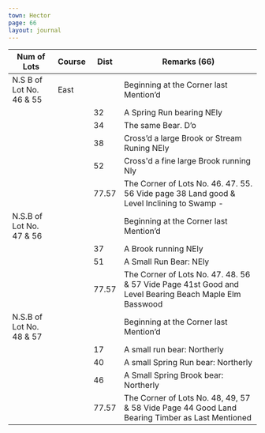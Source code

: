 ```yaml
---
town: Hector
page: 66
layout: journal
---
```


| Num of Lots | Course | Dist | Remarks (66) |
|-|-|-|-|
| N.S B of Lot No. 46 & 55 | East | | Beginning at the Corner last Mention’d |
| | | 32 | A Spring Run bearing NEly |
| | | 34 | The same Bear. D’o |
| | | 38 | Cross’d a large Brook or Stream Runing NEly |
| | | 52 | Cross'd a fine large Brook running Nly |
| | | 77.57 | The Corner of Lots No. 46. 47. 55. 56 Vide page 38 Land good & Level Inclining to Swamp - |
| N.S.B of Lot No. 47 & 56 | | | Beginning at the Corner last Mention’d |
| | | 37 | A Brook running NEly |
| | | 51 | A Small Run Bear: NEly |
| | | 77.57 | The Corner of Lots No. 47. 48. 56 & 57 Vide Page 41st Good and Level Bearing Beach Maple Elm Basswood |
| N.S.B of Lot No. 48 & 57 | | | Beginning at the Corner last Mention’d |
| | | 17 | A small run bear: Northerly |
| | | 40 | A small Spring Run bear: Northerly |
| | | 46 | A Small Spring Brook bear: Northerly |
| | | 77.57 | The Corner of Lots No. 48, 49, 57 & 58 Vide Page 44 Good Land Bearing Timber as Last Mentioned |
